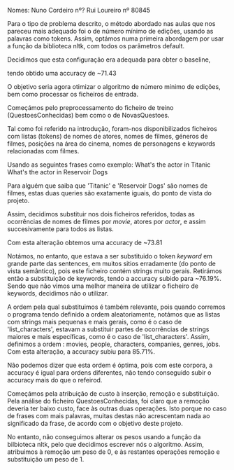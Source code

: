 Nomes: 
Nuno Cordeiro nº?
Rui Loureiro nº 80845


Para o tipo de problema descrito, o método abordado nas aulas que nos pareceu mais adequado foi o de número mínimo de edições, usando as palavras como tokens. 
Assim, optámos numa primeira abordagem por usar a função da biblioteca nltk, com todos os parâmetros default.

Decidimos que esta configuração era adequada para obter o baseline,

tendo obtido uma accuracy de ~71.43

O objetivo seria agora otimizar o algoritmo de número mínimo de edições, bem como processar os ficheiros de entrada.


Começámos pelo preprocessamento do ficheiro de treino (QuestoesConhecidas) bem como o de NovasQuestoes.

Tal como foi referido na introdução, foram-nos disponibilizados ficheiros com listas (tokens) de nomes de atores, nomes de filmes, géneros de filmes, posições na área do cinema, nomes de personagens e keywords relacionadas com filmes.

Usando as seguintes frases como exemplo:
What's the actor in Titanic
What's the actor in Reservoir Dogs

Para alguém que saiba que 'Titanic' e 'Reservoir Dogs' são nomes de filmes, estas duas queries são exatamente iguais, do ponto de vista do projeto. 

Assim, decidimos substituir nos dois ficheiros referidos, todas as ocorrências de nomes de filmes por _movie_, atores por _actor_, e assim succesivamente para todos as listas.

Com esta alteração obtemos uma accuracy de ~73.81

Notámos, no entanto, que estava a ser substituido o token _keyword_ em grande parte das sentences, em muitos sitios erradamente (do ponto de vista semântico), pois este ficheiro contém strings muito gerais. Retirámos então a substituição de keywords, tendo a accuracy subido para ~76.19%.
Sendo que não vimos uma melhor maneira de utilizar o ficheiro de keywords, decidimos não o utilizar.

A ordem pela qual substituimos é também relevante, pois quando corremos o programa tendo definido a ordem aleatoriamente, notámos que as listas com strings mais pequenas e mais gerais, como é o caso de 'list_characters', estavam a substituir partes de ocorrências de strings maiores e mais específicas, como é o caso de 'list_characters'. Assim, definimos a ordem : movies, people, characters, companies, genres, jobs. 
Com esta alteração, a accuracy subiu para 85.71%.

Não podemos dizer que esta ordem é óptima, pois com este corpora, a accuracy é igual para ordens diferentes, não tendo conseguido subir o accuracy mais do que o refeirod.

Começámos pela atribuição de custo à inserção, remoção e substituição.
Pela análise do ficheiro QuestoesConhecidas, foi claro que a remoção deveria ter baixo custo, face às outras duas operações. Isto porque no caso de frases com mais palavras, muitas destas não acrescentam nada ao significado da frase, de acordo com o objetivo deste projeto.

No entanto, não conseguimos alterar os pesos usando a função da bilbioteca nltk, pelo que decidimos escrever nós o algoritmo.
Assim, atribuimos à remoção um peso de 0, e às restantes operações remoção e substituição um peso de 1.
